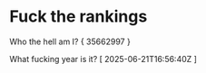 # Fuck the rankings

Who the hell am I?
{ 35662997 }

What fucking year is it?
[ 2025-06-21T16:56:40Z ]
